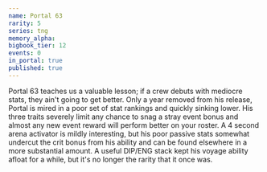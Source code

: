 ```yaml
---
name: Portal 63
rarity: 5
series: tng
memory_alpha:
bigbook_tier: 12
events: 0
in_portal: true
published: true
---
```


Portal 63 teaches us a valuable lesson; if a crew debuts with mediocre stats, they ain't going to get better. Only a year removed from his release, Portal is mired in a poor set of stat rankings and quickly sinking lower. His three traits severely limit any chance to snag a stray event bonus and almost any new event reward will perform better on your roster. A 4 second arena activator is mildly interesting, but his poor passive stats somewhat undercut the crit bonus from his ability and can be found elsewhere in a more substantial amount. A useful DIP/ENG stack kept his voyage ability afloat for a while, but it's no longer the rarity that it once was.
